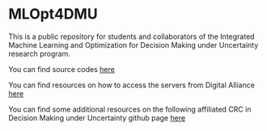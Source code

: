 # MLOpt4DMU

This is a public repository for students and collaborators of the Integrated Machine Learning and Optimization for Decision Making under Uncertainty research program.

You can find source codes [here](./Codes)

You can find resources on how to access the servers from Digital Alliance [here](./DigitalAlliance)

You can find some additional resources on the following affiliated CRC in Decision Making under Uncertainty github page [here](https://github.com/erickdelage/CRCDMU_public)
